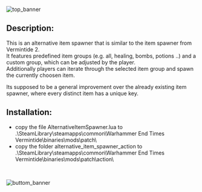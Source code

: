 ![top_banner](../../../../assets/banner-top.png)

## Description:
This is an alternative item spawner that is similar to the item spawner from Vermintide 2.  
It features predefined item groups (e.g. all, healing, bombs, potions ..) and a custom group, which can be adjusted by the player.  
Additionally players can iterate through the selected item group and spawn the currently choosen item.  

Its supposed to be a general improvement over the already existing item spawner, where every distinct item has a unique key.

## Installation:
- copy the file AlternativeItemSpawner.lua to .\SteamLibrary\steamapps\common\Warhammer End Times Vermintide\binaries\mods\patch\
- copy the folder alternative_item_spawner_action to .\SteamLibrary\steamapps\common\Warhammer End Times Vermintide\binaries\mods\patch\action\

<br/>

![buttom_banner](../../../../assets/banner-buttom.png)